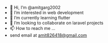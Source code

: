 - 👋 Hi, I’m @amitgarg2002
- 👀 I’m interested in web development 
- 🌱 I’m currently learning flutter 
- 💞️ I’m looking to collaborate on laravel projects 
- 📫 How to reach me ...
- send email at amit826418@gmail.com 

<!---
amitgarg2002/amitgarg2002 is a ✨ special ✨ repository because its `README.md` (this file) appears on your GitHub profile.
You can click the Preview link to take a look at your changes.
--->
